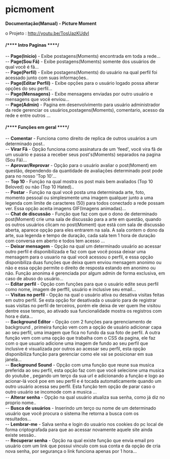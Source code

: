 picmoment
=========
<b>Documentação(Manual) - Picture Moment</b>
<!-- Date create manual - 09/20/2014 12:23:31PM -->
o Projeto : http://youtu.be/TosUazKUdvI

<h4>/**** Intro Paginas ****/</h4>

-- <b>Page(Inicio)</b> - Exibe postagens(Moments) encontrada em toda a rede...<br>
-- <b>Page(Sou Fã)</b> - Exibe postagens(Moments) somente dos usuários de qual você é fã...<br>
-- <b>Page(Perfil)</b> - Exibe postagens(Moments) do usuário na qual perfil foi acessado junto com suas informações..<br>
-- <b>Page(Editar Perfil)</b> - Exibe opções para o usuário logado possa alterar opções do seu perfil...<br>
-- <b>Page(Mensagens)</b> - Exibe mensagens enviadas por outro usuário e mensagens que você enviou...<br>
-- <b>Page(Admin)</b> - Pagina em desenvolvimento para usuário administrador da rede gerenciar os usuários,postagens(Moments), comentario, acesso da rede e entre outros ...<br>

<h4>/**** Funções em geral ****/</h4>

-- <b>Comentar</b> - Funciona como direito de replica de outros usuários a um determinado post..<br>
-- <b>Virar Fã</b> - Opção funciona como assinatura de um 'feed', você vira fã de um usuário e passa a receber seus post's(Moments) separados na pagina (Sou Fã)...<br>
-- <b>Aprovar/Reprovar</b> - Opção para o usuário avaliar o post(Moment) em questão, dependendo da quantidade de avaliações determinado post pode para no nosso 'Top 10'...<br>
-- <b>Top 10</b> - Função na qual mostra os post mais bem avaliados (Top 10 Beloved) ou não (Top 10 Hated)..<br>
-- <b>Postar</b> - Função na qual você posta uma determinada arte, foto, momento pessoal ou simplesmente uma imagem qualquer junto a uma legenda com limite de caracteres (50) para todos conectado a rede possam ver. Essa opção aceita imagens GIF(Imagens animadas)...<br>
-- <b>Chat de discussão</b> - Função que faz com que o dono de determinado post(Moment) crie uma sala de discussão para a arte em questão, quando os outros usuários clicam no post(Moment) que está com sala de discussão aberta, aparece opção para eles entrarem na sala. A sala contem o dono da arte, sua legenda e tempo de duração, cada sala tem 1 hora de duração com conversa em aberto e todos tem acesso ...<br>
-- <b>Deixar mensagem</b> - Opção na qual um determinado usuário ao acessar outro perfil é disponibilizada e faz com que você possa deixar uma mensagem para o usuario na qual você acessou o perfil, e essa opção disponibiliza duas funções que deixa quem enviou mensagem anonimo ou não e essa opção permite o direito de resposta estando em anonimo ou não. Função anonima é gerenciada por algum admin de forma exclusiva, em caso de abuso do usuário...<br>
-- <b>Editar perfil</b> - Opção com funções para que o usuário edite seus perfil como nome, imagem de perffil, usuário e inclusive seu email...<br>
-- <b>Visitas no perfil</b> - Opção na qual o usuário ativa ou desativa visitas feitas em outro perfil. Se esta opção for desativada o usuário para de registrar suas visitas no perfil de terceiros, porém ele deixa de ver quem lhe visitou dentre esse tempo, ao ativado sua funcionalidade mostra os registros com hora e data...<br>
-- <b>Background Editor</b> - Opção com 2 funções para gerenciamento de background , primeira função vem com a opção de usuário adicionar capa ao seu perfil, uma imagem que fica no fundo da sua foto de perfil. A outra função vem com uma opção que trabalha com o CSS da pagina, ele faz com o que usuario adicione uma imagem de fundo ao seu perfil que inclusive é visualizada por outros ao acessar seu perfil, esta opção disponibiliza função para gerenciar como ele vai se posicionar em sua janela...<br>
-- <b>Background Sound</b> - Opção com uma função que reune sua musica preferida ao seu perfil, esta opção faz com que você selecione uma musica do youtube , pegando um terço da sua url e adicionando a função e logo ao acionar-lá você poe em seu perfil e é tocada automaticamente quando um outro usuário acessa seu perfil. Esta função tem opção de parar caso o outro usuário se incomode com a musica ...<br>
-- <b>Alterar senha</b> - Opção na qual usuário atualiza sua senha, como já diz no proprio nome..<br>
-- <b>Busca de usuários</b> - Inserindo um terço ou nome de um determinado usuário que você procura o sistema lhe retorna a busca com os resultados...<br>
-- <b>Lembrar-me</b> - Salva senha e login do usuário nos cookies do pc local de forma criptografada para que ao acessar novamente aquele site ainda existe sessão..<br>
-- <b>Recuperar senha</b> - Opção na qual existe função que envia email pro usuário com um link que possui vinculo com sua conta e da opção de cria nova senha, por segurança o link funciona apenas por 1 hora...<br>

